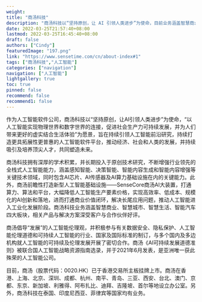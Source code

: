 ```yaml
---
weight: 
title: "商汤科技"
description: "商汤科技以“坚持原创，让 AI 引领人类进步”为使命，目前业务涵盖智慧商业、智慧城市、智慧生活、智能汽车四大板块。"
date: 2022-03-25T21:57:40+08:00
lastmod: 2022-03-25T16:45:40+08:00
draft: false
authors: ["Cindy"]
featuredImage: "197.png"
link: "https://www.sensetime.com/cn/about-index#1"
tags: ["商汤科技","人工智能"]
categories: ["navigation"]
navigation: ["人工智能"]
lightgallery: true
toc: true
pinned: false
recommend: false
recommend1: false
---
```

作为人工智能软件公司，商汤科技以“坚持原创，让AI引领人类进步”为使命，“以人工智能实现物理世界和数字世界的连接，促进社会生产力可持续发展，并为人们带来更好的虚实结合生活体验”为愿景，旨在持续引领人工智能前沿研究，持续打造更具拓展性更普惠的人工智能软件平台，推动经济、社会和人类的发展，并持续吸引及培养顶尖人才，共同塑造未来。

商汤科技拥有深厚的学术积累，并长期投入于原创技术研究，不断增强行业领先的全栈式人工智能能力，涵盖感知智能、决策智能、智能内容生成和智能内容增强等关键技术领域，同时包含AI芯片、AI传感器及AI算力基础设施在内的关键能力。此外，商汤前瞻性打造新型人工智能基础设施——SenseCore商汤AI大装置，打通算力、算法和平台，大幅降低人工智能生产要素价格，实现高效率、低成本、规模化的AI创新和落地，进而打通商业价值闭环，解决长尾应用问题，推动人工智能进入工业化发展阶段。商汤科技业务涵盖智慧商业、智慧城市、智慧生活、智能汽车四大板块，相关产品与解决方案深受客户与合作伙伴好评。

商汤倡导“发展”的人工智能伦理观，并积极参与有关数据安全、隐私保护、人工智能伦理道德和可持续人工智能的行业、国家及国际标准的制订，与多个国内及多边机构就人工智能的可持续及伦理发展开展了密切合作。商汤《AI可持续发展道德准则》被联合国人工智能战略资源指南选录，并于2021年6月发表，是亚洲唯一获此殊荣的人工智能公司。

目前，商汤（股票代码：0020.HK）已于香港交易所主板挂牌上市。商汤在香港、上海、北京、深圳、成都、杭州、南平、青岛、三亚、西安、台北、澳门、京都、东京、新加坡、利雅得、阿布扎比、迪拜、吉隆坡、首尔等地设立办公室。另外，商汤科技在泰国、印度尼西亚、菲律宾等国家均有业务。